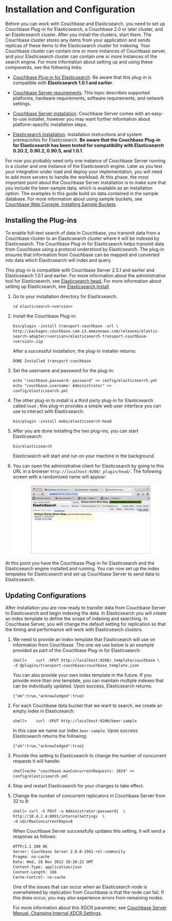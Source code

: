 # Installation and Configuration

Before you can work with Couchbase and Elasticsearch, you need to set up
Couchbase Plug-in for Elasticsearch, a Couchbase 2.0 or later cluster, and an
Elasticsearch cluster. After you install the clusters, start them. The Couchbase cluster stores any items from your application and sends replicas
of these items to the Elasticsearch cluster for indexing. Your Couchbase cluster
can contain one or more instances of Couchbase server, and your Elasticsearch
cluster can contain one or more instances of the search engine. For more
information about setting up and using these components, see the
following links:

 * [Couchbase Plug-in for
   Elasticsearch](https://github.com/couchbaselabs/elasticsearch-transport-couchbase). Be aware that this plug-in is compatible with **Elasticsearch 1.0.1 and earlier**.

 * [Couchbase Server
   requirements](http://docs.couchbase.com/couchbase-manual-2.5/cb-install/#getting-started). This topic describes supported platforms, hardware requirements, software requirements, and network settings.

 * [Couchbase Server
   installation](http://docs.couchbase.com/couchbase-manual-2.5/cb-install/). Couchbase Server comes with an easy-to-use installer, however you may want further information about platform-specific installation steps.

 * [Elasticsearch
   installation](http://www.elasticsearch.org/guide/reference/setup/installation.html).
   installation instructions and system prerequisites for Elasticsearch. **Be aware
   that the Couchbase Plug-in for Elasticsearch has been tested for compatibility
   with Elasticsearch 0.20.2, 0.90.2, 0.90.5, and 1.0.1**.

For now you probably need only one instance of Couchbase Server running in
a cluster and one instance of the Elasticsearch engine. Later as you test your
integration under load and deploy your implementation, you will need to add more
servers to handle the workload. At this phase, the most important point about
the Couchbase Server installation is to make sure that you include the beer-sample
data, which is available as an installation option. The examples in this guide build on data contained in the sample database. For more information about using
sample buckets, see [Couchbase Web Console, Installing Sample
Buckets](http://docs.couchbase.com/couchbase-manual-2.5/cb-admin/#installing-sample-buckets).

<a id="couchbase-elastic-plugin-install"></a>

## Installing the Plug-ins

To enable full-text search of data in Couchbase, you transmit data from a
Couchbase cluster to an Elasticsearch cluster where it will be indexed by
Elasticsearch. The Couchbase Plug-in for Elasticsearch helps transmit data from
Couchbase using a protocol understood by Elasticsearch. The plug-in ensures that
information from Couchbase can be mapped and converted into data which
Elasticsearch will index and query.

This plug-in is compatible with Couchbase Server 2.5.1 and earlier and Elasticsearch
1.0.1 and earlier. For more information about the administrative tool for
Elasticsearch, see [Elasticsearch
head.](http://mobz.github.com/elasticsearch-head/) For more information about
setting up Elasticsearch, see [Elasticsearch
Install](http://www.elasticsearch.org/guide/reference/setup/installation.html)

 1. Go to your installation directory for Elasticsearch:

     ```
     cd elasticsearch-<version>
     ```

 1. Install the Couchbase Plug-in:

     ```
     bin/plugin -install transport-couchbase -url \
     http://packages.couchbase.com.s3.amazonaws.com/releases/elastic-search-adapter/<version>/elasticsearch-transport-couchbase-<version>.zip
     ```

    After a successful installation, the plug-in installer returns:

     ```
     DONE Installed transport-couchbase
     ```

 1. Set the username and password for the plug-in:

     ```
     echo "couchbase.password: password" >> config/elasticsearch.yml
     echo "couchbase.username: Administrator" >> config/elasticsearch.yml
     ```

 1. The other plug-in to install is a third party plug-in for Elasticsearch called
    `head` ; this plug-in provides a simple web user interface you can use to
    interact with Elasticsearch:

     ```
     bin/plugin -install mobz/elasticsearch-head
     ```

 1. After you are done installing the two plug-ins, you can start Elasticsearch:

     ```
     bin/elasticsearch
     ```

    Elasticsearch will start and run on your machine in the background.

 1. You can open the administrative client for Elasticsearch by going to this URL in
    a browser `http://localhost:9200/_plugin/head/`. The following screen with a
    randomized name will appear:


    ![](images/elastic_head.png)

At this point you have the Couchbase Plug-in for Elasticsearch and the
Elasticsearch engine installed and running. You can now set up the index
templates for Elasticsearch and set up Couchbase Server to send data to
Elasticsearch.

<a id="couchbase-elastic-configurations"></a>

## Updating Configurations

After installation you are now ready to transfer data from Couchbase Server to
Elasticsearch and begin indexing the data. In Elasticsearch you will create an
index template to define the scope of indexing and searching. In Couchbase
Server, you will change the default setting for replication so that the timing
and performance will work with Elasticsearch clusters.

 1. We need to provide an index template that Elasticsearch will use on information
    from Couchbase. The one we use below is an example provided as part of the
    Couchbase Plug-in for Elasticsearch:

     ```
     shell>    curl -XPUT http://localhost:9200/_template/couchbase \
     -d @plugins/transport-couchbase/couchbase_template.json
     ```

    You can also provide your own index template in the future. If you provide more
    than one template, you can maintain multiple indexes that can be individually
    updated. Upon success, Elasticsearch returns:

     ```
     {"ok":true,"acknowledged":true}
     ```

 1. For each Couchbase data bucket that we want to search, we create an empty index
    in Elasticsearch:

     ```
     shell>    curl -XPUT http://localhost:9200/beer-sample
     ```

    In this case we name our index `beer-sample`. Upon success Elasticsearch returns
    the following:

     ```
     {"ok":true,"acknowledged":true}
     ```

 1. Provide this setting to Elasticsearch to change the number of concurrent
    requests it will handle:

     ```
     shell>echo "couchbase.maxConcurrentRequests: 1024" >> config/elasticsearch.yml
     ```

 1. Stop and restart Elasticsearch for your changes to take effect.

 1. Change the number of concurrent replicators in Couchbase Server from 32 to 8:

     ```
     shell> curl -X POST -u Administrator:password1  \
     http://10.4.2.4:8091/internalSettings  \
     -d xdcrMaxConcurrentReps=8
     ```

    When Couchbase Server successfully updates this setting, it will send a response
    as follows:

     ```
     HTTP/1.1 200 OK
     Server: Couchbase Server 2.0.0-1941-rel-community
     Pragma: no-cache
     Date: Wed, 28 Nov 2012 18:20:22 GMT
     Content-Type: application/json
     Content-Length: 188
     Cache-Control: no-cache
     ```

    One of the issues that can occur when an Elasticsearch node is overwhelmed by
    replication from Couchbase is that the node can fail. If this does occur, you
    may also experience errors from remaining nodes.

    For more information about this XDCR parameter, see [Couchbase Server Manual,
    Changing Internal XDCR
    Settings](http://docs.couchbase.com/couchbase-manual-2.5/cb-rest-api/#changing-internal-xdcr-settings).

<a id="couchbase-elastic-indexing"></a>
